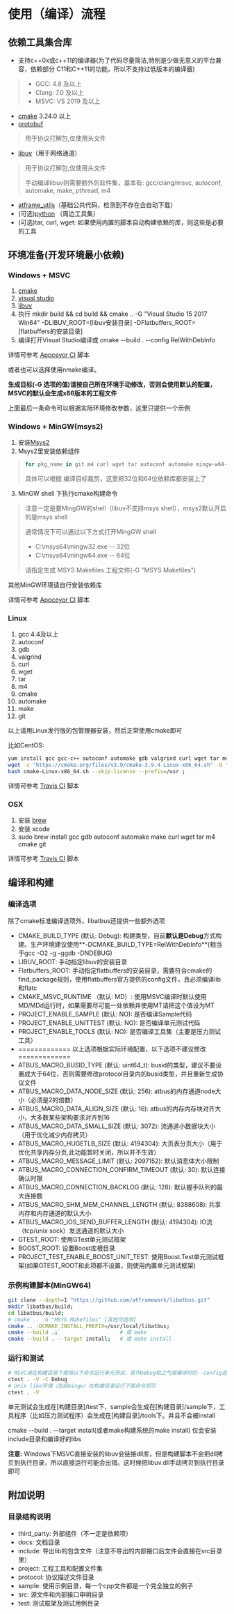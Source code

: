 # 使用（编译）流程

## 依赖工具集合库

+ 支持c++0x或c++11的编译器(为了代码尽量简洁,特别是少做无意义的平台兼容，依赖部分 C11和C++11的功能，所以不支持过低版本的编译器)

> + GCC: 4.8 及以上
> + Clang: 7.0 及以上
> + MSVC: VS 2019 及以上

+ [cmake](https://cmake.org/download/) 3.24.0 以上
+ [protobuf](https://github.com/protocolbuffers/protobuf)

> 用于协议打解包,仅使用头文件

+ [libuv](http://libuv.org/)（用于网络通道）

> 用于协议打解包,仅使用头文件
>
> 手动编译libuv则需要额外的软件集，基本有: gcc/clang/msvc, autoconf, automake, make, pthread, m4

+ [atframe_utils](https://github.com/atframework/atframe_utils)（基础公共代码，检测到不存在会自动下载）
+ (可选)[python](http://python.org/) （周边工具集）
+ (可选)tar, curl, wget: 如果使用内置的脚本自动构建依赖的库，则这些是必要的工具

## 环境准备(开发环境最小依赖)

### Windows + MSVC

1. [cmake](https://cmake.org/download/)
2. [visual studio](https://www.visualstudio.com)
3. [libuv](http://dist.libuv.org/dist)
4. 执行 mkdir build && cd build && cmake .. -G "Visual Studio 15 2017 Win64" -DLIBUV_ROOT=[libuv安装目录] -DFlatbuffers_ROOT=[flatbuffers的安装目录]
5. 编译打开Visual Studio编译或 cmake --build . --config RelWithDebInfo

详情可参考 [Appceyor CI](../appveyor.yml) 脚本

或者也可以选择使用nmake编译。

**生成目标(-G 选项的值)请按自己所在环境手动修改，否则会使用默认的配置，MSVC的默认会生成x86版本的工程文件**

上面最后一条命令可以根据实际环境修改参数，这里只提供一个示例

### Windows + MinGW(msys2)

1. 安装[Msys2](http://msys2.github.io/)
2. Msys2里安装依赖组件
> ```bash
> for pkg_name in git m4 curl wget tar autoconf automake mingw-w64-i686-toolchain mingw-w64-x86_64-toolchain mingw-w64-x86_64-libtool mingw-w64-i686-libtool python; do pacman -S --noconfirm --needed $pkg_name; done
> ```
> 具体可以根据 编译目标裁剪，这里把32位和64位依赖库都安装上了

3. MinGW shell 下执行cmake构建命令
> 注意一定是要MingGW的shell（libuv不支持msys shell），msys2默认开启的是msys shell
> 
> 通常情况下可以通过以下方式打开MingGW shell
> + C:\msys64\mingw32.exe   -- 32位
> + C:\msys64\mingw64.exe   -- 64位
> 
> 请指定生成 MSYS Makefiles 工程文件(-G "MSYS Makefiles")

其他MinGW环境请自行安装依赖库

详情可参考 [Appceyor CI](../appveyor.yml) 脚本

### Linux
1. gcc 4.4及以上
2. autoconf
3. gdb
4. valgrind
5. curl
6. wget
7. tar
8. m4
9. cmake
10. automake
11. make
12. git

以上请用Linux发行版的包管理器安装，然后正常使用cmake即可

比如CentOS:

```bash
yum install gcc gcc-c++ autoconf automake gdb valgrind curl wget tar m4 automake make git;
wget -c "https://cmake.org/files/v3.9/cmake-3.9.4-Linux-x86_64.sh" -O "cmake-Linux-x86_64.sh";
bash cmake-Linux-x86_64.sh --skip-license --prefix=/usr ;
```

详情可参考 [Travis CI](../.travis.yml) 脚本

### OSX

1. 安装 [brew](http://brew.sh/)
2. 安装 xcode
3. sudo brew install gcc gdb autoconf automake make curl wget tar m4 cmake git

详情可参考 [Travis CI](../.travis.yml) 脚本

编译和构建
------

### 编译选项

除了cmake标准编译选项外，libatbus还提供一些额外选项

+ CMAKE_BUILD_TYPE (默认: Debug): 构建类型，目前**默认是Debug**方式构建。生产环境建议使用**-DCMAKE_BUILD_TYPE=RelWithDebInfo**(相当于gcc -O2 -g -ggdb -DNDEBUG)
+ LIBUV_ROOT: 手动指定libuv的安装目录
+ Flatbuffers_ROOT: 手动指定flatbuffers的安装目录，需要符合cmake的find_package规则，使用flatbuffers官方提供的config文件，且必须编译lib和flatc
+ CMAKE_MSVC_RUNTIME （默认: MD）: 使用MSVC编译时默认使用MD/MDd运行时，如果需要尽可能一处依赖并使用MT请把这个值设为MT
+ PROJECT_ENABLE_SAMPLE (默认: NO): 是否编译Sample代码
+ PROJECT_ENABLE_UNITTEST (默认: NO): 是否编译单元测试代码
+ PROJECT_ENABLE_TOOLS (默认: NO): 是否编译工具集（主要是压力测试工具）
+ ============= 以上选项根据实际环境配置，以下选项不建议修改 =============
+ ATBUS_MACRO_BUSID_TYPE (默认: uint64_t): busid的类型，建议不要设置成大于64位，否则需要修改protocol目录内的busid类型，并且重新生成协议文件
+ ATBUS_MACRO_DATA_NODE_SIZE (默认: 256): atbus的内存通道node大小（必须是2的倍数）
+ ATBUS_MACRO_DATA_ALIGN_SIZE (默认: 16): atbus的内存内存块对齐大小，大多数某些架构要求对齐到16
+ ATBUS_MACRO_DATA_SMALL_SIZE (默认: 3072): 流通道小数据块大小（用于优化减少内存拷贝）
+ ATBUS_MACRO_HUGETLB_SIZE (默认: 4194304): 大页表分页大小（用于优化共享内存分页,此功能暂时关闭，所以并不生效）
+ ATBUS_MACRO_MESSAGE_LIMIT (默认: 2097152): 默认消息体大小限制
+ ATBUS_MACRO_CONNECTION_CONFIRM_TIMEOUT (默认: 30): 默认连接确认时限
+ ATBUS_MACRO_CONNECTION_BACKLOG (默认: 128): 默认握手队列的最大连接数
+ ATBUS_MACRO_SHM_MEM_CHANNEL_LENGTH (默认: 8388608): 共享内存和内存通道的默认大小
+ ATBUS_MACRO_IOS_SEND_BUFFER_LENGTH (默认: 4194304): IO流（tcp/unix sock）发送通道的默认大小
+ GTEST_ROOT: 使用GTest单元测试框架
+ BOOST_ROOT: 设置Boost库根目录
+ PROJECT_TEST_ENABLE_BOOST_UNIT_TEST: 使用Boost.Test单元测试框架(如果GTEST_ROOT和此项都不设置，则使用内置单元测试框架)

### 示例构建脚本(MinGW64)

```bash
git clone --depth=1 "https://github.com/atframework/libatbus.git"
mkdir libatbus/build;
cd libatbus/build;
# cmake .. -G "MSYS Makefiles" [其他可选项]
cmake .. -DCMAKE_INSTALL_PREFIX=/usr/local/libatbus;
cmake --build .;                    # 或 make
cmake --build . --target install;   # 或 make install
```

### 运行和测试

```bash
# MSVC请在构建目录下使用以下命令运行单元测试，其中Debug和之气按编译时的--config选项内容保持一致
ctest . -V -C Debug
# Unix like环境（包括mingw）在构建目录运行下面命令即可
ctest . -V
```

单元测试会生成在[构建目录]/test下，sample会生成在[构建目录]/sample下，工具程序（比如压力测试程序）会生成在[构建目录]/tools下。并且不会被install

cmake --build . --target install(或者make构建系统的make install) 仅会安装include目录和编译好的libs

**注意:** Windows下MSVC直接安装的libuv会链接dll库，但是构建脚本不会把dll拷贝到执行目录，所以直接运行可能会出错。这时候把libuv.dll手动拷贝到执行目录即可 

附加说明
------

### 目录结构说明

+ third_party: 外部组件（不一定是依赖项）
+ docs: 文档目录
+ include: 导出lib的包含文件（注意不导出的内部接口后文件会直接在src目录里）
+ project: 工程工具和配置文件集
+ protocol: 协议描述文件目录
+ sample: 使用示例目录，每一个cpp文件都是一个完全独立的例子
+ src: 源文件和内部接口申明目录
+ test: 测试框架及测试用例目录
